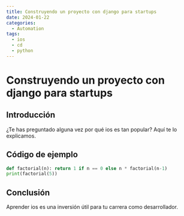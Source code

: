 ```yaml
---
title: Construyendo un proyecto con django para startups
date: 2024-01-22
categories:
  - Automation
tags:
  - ios
  - cd
  - python
---
```


# Construyendo un proyecto con django para startups

## Introducción

¿Te has preguntado alguna vez por qué ios es tan popular? Aquí te lo explicamos.

## Código de ejemplo

```python
def factorial(n): return 1 if n == 0 else n * factorial(n-1)
print(factorial(5))
```

## Conclusión

Aprender ios es una inversión útil para tu carrera como desarrollador.